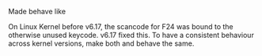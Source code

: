 Made <ZEHA> behave like <FK24>

On Linux Kernel before v6.17, the scancode for F24 was bound to the otherwise
unused <ZEHA> keycode. v6.17 fixed this. To have a consistent behaviour across
kernel versions, make both <ZEHA> and <FK24> behave the same.
